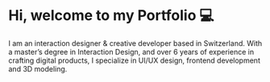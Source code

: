 # Hi, welcome to my Portfolio 💻
I am an interaction designer & creative developer based in Switzerland.
With a master’s degree in Interaction Design, and over 6 years of experience in crafting digital products, I specialize in UI/UX design, frontend development and 3D modeling.

